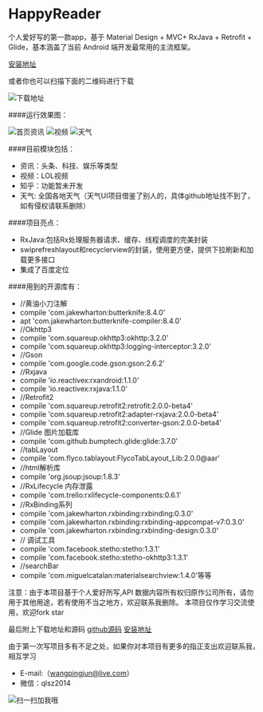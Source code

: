 # HappyReader

个人爱好写的第一款app，基于 Material Design + MVC+ RxJava + Retrofit + Glide，基本涵盖了当前 Android 端开发最常用的主流框架。

[安装地址](http://fir.im/7d2l)

或者你也可以扫描下面的二维码进行下载

![下载地址](https://github.com/leon2017/ChinaShop/blob/master/screenshot/downloadimage.jpg)

####运行效果图：

![首页资讯](https://github.com/leon2017/ChinaShop/blob/master/screenshot/%E8%B5%84%E8%AE%AF.gif)
![视频](https://github.com/leon2017/ChinaShop/blob/master/screenshot/%E8%A7%86%E9%A2%91.gif)
![天气](https://github.com/leon2017/ChinaShop/blob/master/screenshot/%E5%A4%A9%E6%B0%94.gif)

####目前模块包括：
- 资讯：头条、科技、娱乐等类型
- 视频：LOL视频
- 知乎：功能暂未开发
- 天气: 全国各地天气（天气UI项目借鉴了别人的，具体github地址找不到了，如有侵权请联系删除）

####项目亮点：
-  RxJava:包括Rx处理服务器请求、缓存、线程调度的完美封装
- swiprefreshlayout和recyclerview的封装，使用更方便，提供下拉刷新和加载更多接口
- 集成了百度定位

####用到的开源库有：
- //黄油小刀注解
- compile 'com.jakewharton:butterknife:8.4.0'
- apt 'com.jakewharton:butterknife-compiler:8.4.0'
- //Okhttp3
- compile 'com.squareup.okhttp3:okhttp:3.2.0'
- compile 'com.squareup.okhttp3:logging-interceptor:3.2.0'
- //Gson
- compile 'com.google.code.gson:gson:2.6.2'
- //Rxjava
- compile 'io.reactivex:rxandroid:1.1.0'
- compile 'io.reactivex:rxjava:1.1.0'
- //Retrofit2
- compile 'com.squareup.retrofit2:retrofit:2.0.0-beta4'
- compile 'com.squareup.retrofit2:adapter-rxjava:2.0.0-beta4'
- compile 'com.squareup.retrofit2:converter-gson:2.0.0-beta4'
- //Glide 图片加载库
- compile 'com.github.bumptech.glide:glide:3.7.0'
- //tabLayout
- compile 'com.flyco.tablayout:FlycoTabLayout_Lib:2.0.0@aar'
- //html解析库
- compile 'org.jsoup:jsoup:1.8.3'
- //RxLifecycle 内存泄露
- compile 'com.trello:rxlifecycle-components:0.6.1'
- //RxBinding系列
- compile 'com.jakewharton.rxbinding:rxbinding:0.3.0'
- compile 'com.jakewharton.rxbinding:rxbinding-appcompat-v7:0.3.0'
- compile 'com.jakewharton.rxbinding:rxbinding-design:0.3.0'
- // 调试工具
- compile 'com.facebook.stetho:stetho:1.3.1'
- compile 'com.facebook.stetho:stetho-okhttp3:1.3.1'
- //searchBar
- compile 'com.miguelcatalan:materialsearchview:1.4.0'等等

注意：由于本项目基于个人爱好所写,API 数据内容所有权归原作公司所有，请勿用于其他用途，若有使用不当之地方，欢迎联系我删除。
本项目仅作学习交流使用，欢迎fork star

最后附上下载地址和源码
[github源码](https://github.com/leon2017/ChinaShop)
[安装地址](http://fir.im/7d2l)

由于第一次写项目多有不足之处，如果你对本项目有更多的指正支出欢迎联系我，相互学习
- E-mail:（wangpingjun@live.com）
- 微信：qlsz2014

![扫一扫加我哦](https://github.com/leon2017/ChinaShop/blob/master/screenshot/wechat.jpg)
